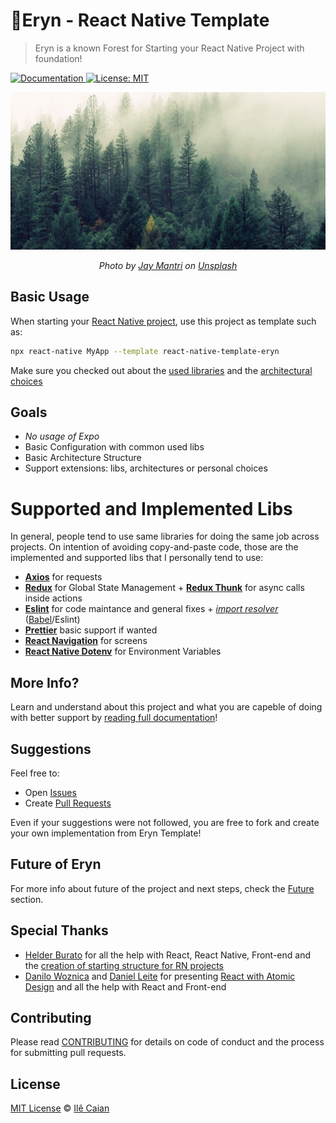 # 🌲Eryn - React Native Template

> Eryn is a known Forest for Starting your React Native Project with foundation!

<p>
  <a href="https://caiangums.github.io/react-native-template-eryn/">
    <img alt="Documentation" src="https://img.shields.io/badge/documentation-yes-brightgreen.svg" target="_blank" />
  </a>
  <a href="https://github.com/caiangums/react-native-template-eryn/blob/main/LICENSE">
    <img alt="License: MIT" src="https://img.shields.io/badge/License-MIT-yellow.svg" target="_blank" />
  </a>
</p>

![Eryn](./docs/assets/eryn.jpg)

<p align="center" style="font-style: italic;">Photo by <a href="https://unsplash.com/@jaymantri?utm_source=unsplash&amp;utm_medium=referral&amp;utm_content=creditCopyText">Jay Mantri</a> on <a href="https://unsplash.com/?utm_source=unsplash&amp;utm_medium=referral&amp;utm_content=creditCopyText">Unsplash</a></p>

## Basic Usage

When starting your [React Native project](https://reactnative.dev/), use this project as template such as:

```sh
npx react-native MyApp --template react-native-template-eryn
```

Make sure you checked out about the [used libraries](https://caiangums.github.io/react-native-template-eryn/libs) and the [architectural choices](https://caiangums.github.io/react-native-template-eryn/#/usage)

## Goals

- _No usage of Expo_
- Basic Configuration with common used libs
- Basic Architecture Structure
- Support extensions: libs, architectures or personal choices

# Supported and Implemented Libs

In general, people tend to use same libraries for doing the same job across projects. On intention of avoiding copy-and-paste code, those are the implemented and supported libs that I personally tend to use:

- [**Axios**](https://github.com/axios/axios) for requests
- [**Redux**](https://redux.js.org/) for Global State Management + [**Redux Thunk**](https://github.com/reduxjs/redux-thunk) for async calls inside actions
- [**Eslint**](https://eslint.org/) for code maintance and general fixes + [_import resolver_](https://github.com/tleunen/babel-plugin-module-resolver) ([Babel](https://babeljs.io/)/Eslint)
- [**Prettier**](https://prettier.io/) basic support if wanted
- [**React Navigation**](https://reactnavigation.org/) for screens
- [**React Native Dotenv**](https://github.com/goatandsheep/react-native-dotenv) for Environment Variables

## More Info?

Learn and understand about this project and what you are capeble of doing with better support by [reading full documentation](https://caiangums.github.io/react-native-template-eryn)!

## Suggestions

Feel free to:

- Open [Issues](https://github.com/caiangums/react-native-template-eryn/issues)
- Create [Pull Requests](https://github.com/caiangums/react-native-template-eryn/pulls)

Even if your suggestions were not followed, you are free to fork and create your own implementation from Eryn Template!

## Future of Eryn

For more info about future of the project and next steps, check the [Future](https://caiangums.github.io/react-native-template-eryn/future) section.

## Special Thanks

- [Helder Burato](https://github.com/helderburato) for all the help with React, React Native, Front-end and the [creation of starting structure for RN projects](https://cheesecakelabs.com/br/blog/efficient-way-structure-react-native-projects/)
- [Danilo Woznica](https://github.com/danilowoz) and [Daniel Leite](https://github.com/dleitee) for presenting [React with Atomic Design](https://danilowoz.com/blog/atomic-design-with-react) and all the help with React and Front-end

## Contributing

Please read [CONTRIBUTING](CONTRIBUTING) for details on code of conduct and the process for submitting pull requests.

## License

[MIT License](LICENSE) © [Ilê Caian](https://github.com/caiangums)

